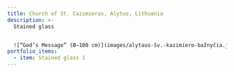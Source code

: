 ```yaml
---
title: Church of St. Cazimieras, Alytus, Lithuania
description: >-
  S﻿tained glass


  ![“God’s Message” (Ø–100 cm)](images/alytaus-šv.-kazimiero-bažnyčia.jpg "Church of St. Cazimieras, Alytus, Lithuania")
portfolio_items:
  - item: Stained glass 1
---
```

